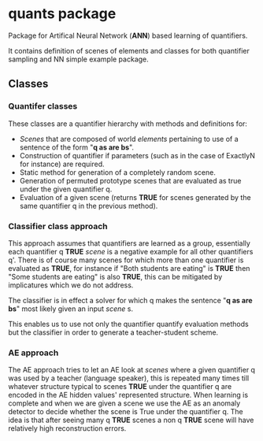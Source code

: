 
# quants package

Package for Artifical Neural Network (**ANN**) based learning of quantifiers.

It contains definition of scenes of elements and classes for both quantifier sampling and NN simple example package.


## Classes

### Quantifer classes
These classes are a quantifier hierarchy with methods and definitions for:
* *Scenes* that are composed of world *elements* pertaining to use of a sentence of the form "**q as are bs**".
* Construction of quantifier if parameters (such as in the case of ExactlyN for instance) are required.
* Static method for generation of a completely random scene.
* Generation of permuted prototype scenes that are evaluated as true under the given quantifier q.
* Evaluation of a given scene (returns **TRUE** for scenes generated by the same quantifier q in the previous method).

### Classifier class approach
This approach assumes that quantifiers are learned as a group, essentially each quantifier q **TRUE** *scene* is a negative example for all other quantifiers q'.
There is of course many scenes for which more than one quantifier is evaluated as **TRUE**, for instance if "Both students are eating" is **TRUE** then "Some students are eating" is also **TRUE**, this can be mitigated by implicatures which we do not address.

The classifier is in effect a solver for which q makes the sentence "**q as are bs**" most likely given an input *scene* s.

This enables us to use not only the quantifier quantify evaluation methods but the classifier in order to generate a teacher-student scheme.

### AE approach
The AE approach tries to let an AE look at *scenes* where a given quantifier q was used by a teacher (language speaker), this is repeated many times till whatever structure typical to scenes **TRUE** under the quantifier q are encoded in the AE hidden values' represented structure. When learning is complete and when we are given a scene we use the AE as an anomaly detector to decide whether the scene is True under the quantifier q. The idea is that after seeing many q **TRUE** scenes a non q **TRUE** scene will have relatively high reconstruction errors.
